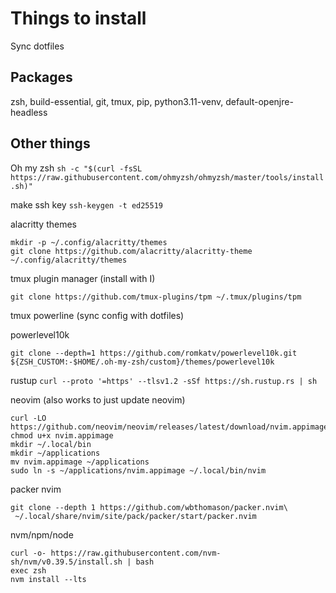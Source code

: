 # Things to install

Sync dotfiles

## Packages

zsh, build-essential, git, tmux, pip, python3.11-venv, default-openjre-headless

## Other things

Oh my zsh
`sh -c "$(curl -fsSL https://raw.githubusercontent.com/ohmyzsh/ohmyzsh/master/tools/install.sh)"`

make ssh key
`ssh-keygen -t ed25519`

alacritty themes
```
mkdir -p ~/.config/alacritty/themes
git clone https://github.com/alacritty/alacritty-theme ~/.config/alacritty/themes
```

tmux plugin manager (install with <prefix> I)
```
git clone https://github.com/tmux-plugins/tpm ~/.tmux/plugins/tpm
```

tmux powerline (sync config with dotfiles)


powerlevel10k
```
git clone --depth=1 https://github.com/romkatv/powerlevel10k.git ${ZSH_CUSTOM:-$HOME/.oh-my-zsh/custom}/themes/powerlevel10k
```

rustup
`curl --proto '=https' --tlsv1.2 -sSf https://sh.rustup.rs | sh`

neovim  (also works to just update neovim)
```
curl -LO https://github.com/neovim/neovim/releases/latest/download/nvim.appimage
chmod u+x nvim.appimage
mkdir ~/.local/bin
mkdir ~/applications
mv nvim.appimage ~/applications
sudo ln -s ~/applications/nvim.appimage ~/.local/bin/nvim
```

packer nvim
```
git clone --depth 1 https://github.com/wbthomason/packer.nvim\
 ~/.local/share/nvim/site/pack/packer/start/packer.nvim
```

nvm/npm/node
```
curl -o- https://raw.githubusercontent.com/nvm-sh/nvm/v0.39.5/install.sh | bash
exec zsh
nvm install --lts
```



